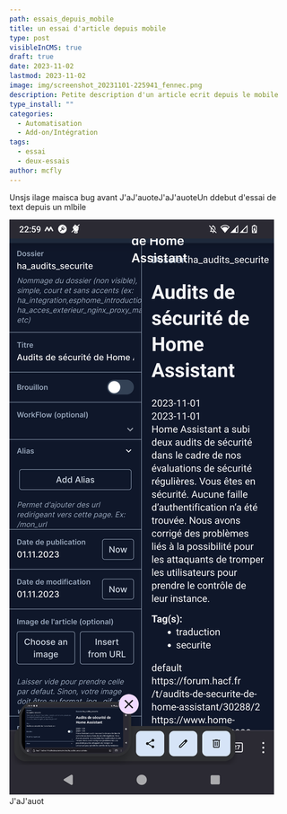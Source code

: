 ```yaml
---
path: essais_depuis_mobile
title: un essai d'article depuis mobile
type: post
visibleInCMS: true
draft: true
date: 2023-11-02
lastmod: 2023-11-02
image: img/screenshot_20231101-225941_fennec.png
description: Petite description d'un article ecrit depuis le mobile
type_install: ""
categories:
  - Automatisation
  - Add-on/Intégration
tags:
  - essai
  - deux-essais
author: mcfly
---
```

Unsjs ilage maisca bug avant J'aJ'auoteJ'aJ'auoteUn ddebut d'essai de text depuis un mlbile

![](img/screenshot_20231101-225946_fennec.png)
J'aJ'auot




